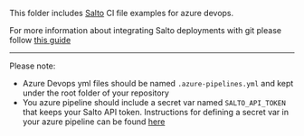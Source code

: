 This folder includes [Salto](https://www.salto.io/) CI file examples for azure devops. 

For more information about integrating Salto deployments with git please follow [this guide](https://help.salto.io/en/articles/9909341-salto-git-integration-overview)

___

Please note:
- Azure Devops yml files should be named `.azure-pipelines.yml` and kept under the root folder of your repository
- You azure pipeline should include a secret var named `SALTO_API_TOKEN` that keeps your Salto API token. Instructions for defining a secret var in your azure pipeline can be found [here](https://learn.microsoft.com/en-us/azure/devops/pipelines/process/set-secret-variables?view=azure-devops&tabs=yaml%2Cbash)